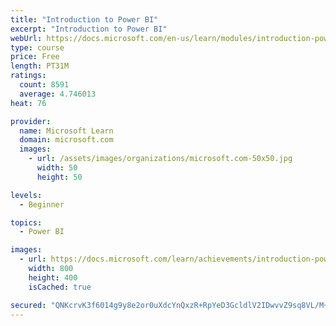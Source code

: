 ```yaml
---
title: "Introduction to Power BI"
excerpt: "Introduction to Power BI"
webUrl: https://docs.microsoft.com/en-us/learn/modules/introduction-power-bi/
type: course
price: Free
length: PT31M
ratings:
  count: 8591
  average: 4.746013
heat: 76

provider:
  name: Microsoft Learn
  domain: microsoft.com
  images:
    - url: /assets/images/organizations/microsoft.com-50x50.jpg
      width: 50
      height: 50

levels:
  - Beginner

topics:
  - Power BI

images:
  - url: https://docs.microsoft.com/learn/achievements/introduction-power-bi-social.png
    width: 800
    height: 400
    isCached: true

secured: "QNKcrvK3f6014g9y8e2or0uXdcYnQxzR+RpYeD3GcldlV2IDwvvZ9sq8VL/M+g0VWSfpBWPzu0zvMr9beY+v2BM2G+IeM34ys2sA3vFEkD3IqeOPMYgCPZp2pqFDQ04nEnFVKySuB3JJJIz3iXCpbY3kQbQdtsejqYTJrUdIi319mqb49UhevyzSzlZIkWD4PQetRK3hK3GnBz2zgsB5sxkDaNQhQrstYxhj0vqXchVZ9vrvrHML4HKqM6tjI0fM/Ps7Byq8F84N6erja7Z17wFs9qkEq+R28tbFMduHNfbJ30d6urbkiSLwBpvy63DVBJamZOV7Hy8IkEi0+VNMjEQoveu5XTeAU6AAhdO3z3yLITIDw6XW01Ci2geny5zejs56ZAekPSojjy4slMvhFAFYiYlYFrWijCypQhkAsww=;ZpC/fzqgBLxXTwKChAlPjw=="
---
```


